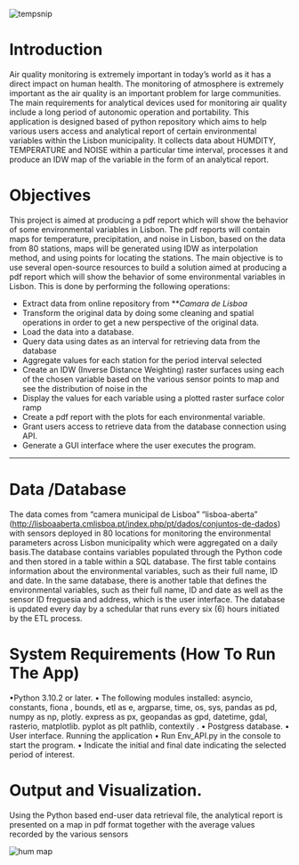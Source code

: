 ![tempsnip](https://user-images.githubusercontent.com/99036519/154965295-c1aac7d9-bcbe-4c07-af10-b0ff46810e8c.png)

# Introduction
Air quality monitoring is extremely important in today’s world as it has a direct impact on human health. The monitoring of atmosphere is extremely important as the air quality is an important problem for large communities. The main requirements for analytical devices used for monitoring air quality include a long period of autonomic operation and portability.
           This application is designed based of python repository which aims to help various users access and analytical report of certain environmental variables within the Lisbon municipality. It collects data about HUMDITY, TEMPERATURE and NOISE within a particular time interval, processes it and produce an IDW map of the variable in the form of an analytical report.
# Objectives
This project is aimed at producing a pdf report which will show the behavior of some environmental variables in Lisbon. The pdf reports will contain maps for temperature, precipitation, and noise in Lisbon, based on the data from 80 stations, maps will be generated using IDW as interpolation method, and using points for locating the stations.
The main objective is to use several open-source resources to build a solution aimed at producing a pdf report which will show the behavior of some environmental variables in Lisbon. This is done by performing the following operations:
* Extract data from online repository from ***Camara de Lisboa*
* Transform the original data by doing some cleaning and spatial operations in order to get a new perspective of the original data.
* Load the data into a database.
* Query data using dates as an interval for retrieving data from the database
* Aggregate values for each station for the period interval selected
* Create an IDW (Inverse Distance Weighting) raster surfaces using each of the chosen variable based on the various sensor points to map and see the distribution of noise in the
* Display the values for each variable using a plotted raster surface color ramp
* Create a pdf report with the plots for each environmental variable.
* Grant users access to retrieve data from the database connection using API.
* Generate a GUI interface where the user executes the program.
___________________________________________________________________________________________
# Data /Database 
The data comes from “camera municipal de Lisboa” “lisboa-aberta” (http://lisboaaberta.cmlisboa.pt/index.php/pt/dados/conjuntos-de-dados) with sensors deployed in 80 locations for monitoring the environmental parameters across Lisbon municipality which were aggregated on a daily basis.The database contains variables populated through the Python code and then stored in a table within a SQL database. The first table contains information about the environmental variables, such as their full name, ID and date. In the same database, there is another table that defines the environmental variables, such as their full name, ID and date as well as the sensor ID freguesia and address, which is the user interface. The database is updated every day by a schedular that runs every six (6) hours initiated by the ETL process.
# System Requirements (How To Run The App)
•Python 3.10.2 or later.
• The following modules installed:  asyncio, constants, fiona , bounds, etl as e,  argparse, time, os, sys, pandas as pd, numpy as np, plotly. express as px,  geopandas as gpd, datetime, gdal,  rasterio, matplotlib. pyplot as plt pathlib, contextily .
• Postgress database.
• User interface.
Running the application
• Run Env_API.py in the console to start the program.
• Indicate the initial and final date indicating the selected period of interest.


# Output and Visualization.
Using the Python based end-user data retrieval file, the analytical report is presented on a map in pdf format together with the average values recorded by the various sensors

![hum map](https://user-images.githubusercontent.com/99036519/155208685-308f501f-bc61-4aef-a4a2-c7212cc85b5d.JPG)







